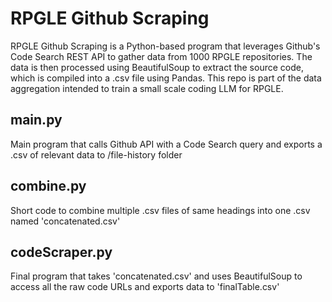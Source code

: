 # RPGLE Github Scraping

RPGLE Github Scraping is a Python-based program that leverages Github's Code Search REST API to gather data from 1000 RPGLE repositories. The data is then processed using BeautifulSoup to extract the source code, which is compiled into a .csv file using Pandas.
This repo is part of the data aggregation intended to train a small scale coding LLM for RPGLE.

## main.py

Main program that calls Github API with a Code Search query and exports a .csv of relevant data to /file-history folder

## combine.py

Short code to combine multiple .csv files of same headings into one .csv named 'concatenated.csv'

## codeScraper.py

Final program that takes 'concatenated.csv' and uses BeautifulSoup to access all the raw code URLs and exports data to 'finalTable.csv'
